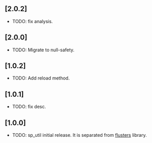 ## [2.0.2]

* TODO: fix analysis.

## [2.0.0]

* TODO: Migrate to null-safety.

## [1.0.2]

* TODO: Add reload method.

## [1.0.1]

* TODO: fix desc.

## [1.0.0]

* TODO: sp_util initial release. It is separated from [flusters](https://github.com/Sky24n/flustars) library.
